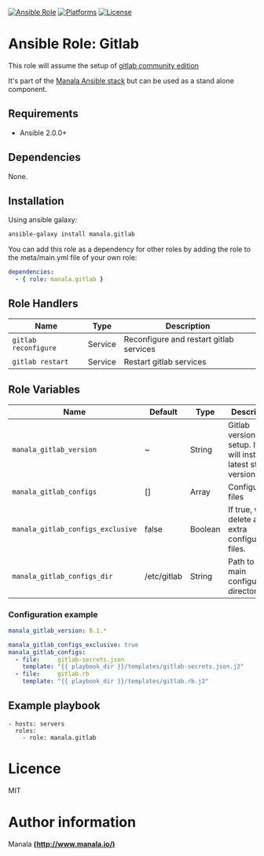 [![Ansible Role](https://img.shields.io/ansible/role/6902.svg?style=plastic)](https://galaxy.ansible.com/list#/roles/6902) [![Platforms](https://img.shields.io/badge/platforms-debian-lightgrey.svg?style=plastic)](#) [![License](http://img.shields.io/:license-mit-lightgrey.svg?style=plastic)](#)

# Ansible Role: Gitlab

This role will assume the setup of [gitlab community edition](https://about.gitlab.com/)

It's part of the <a href="http://www.manala.io" target="_blank">Manala Ansible stack</a> but can be used as a stand alone component.

## Requirements

- Ansible 2.0.0+

## Dependencies

None.

## Installation

Using ansible galaxy:

```bash
ansible-galaxy install manala.gitlab
```
You can add this role as a dependency for other roles by adding the role to the meta/main.yml file of your own role:

```yaml
dependencies:
  - { role: manala.gitlab }
```

## Role Handlers

| Name                 | Type    | Description                             |
| -------------------- | ------- | --------------------------------------- |
| `gitlab reconfigure` | Service | Reconfigure and restart gitlab services |
| `gitlab restart`     | Service | Restart gitlab services                 |

## Role Variables

| Name                                | Default                           | Type    | Description                                                               |
| ----------------------------------- | --------------------------------  | ------- | ------------------------------------------------------------------------- |
| `manala_gitlab_version`             | ~                                 | String  | Gitlab version to setup. If null, will install the latest stable version. |
| `manala_gitlab_configs`             | []                                | Array   | Configuration files                                                       |
| `manala_gitlab_configs_exclusive`   | false                             | Boolean | If true, will delete any extra configuration files.                       |
| `manala_gitlab_configs_dir`         | /etc/gitlab                       | String  | Path to the main configuration directory.                                 |

### Configuration example

```yaml
manala_gitlab_version: 8.1.*

manala_gitlab_configs_exclusive: true
manala_gitlab_configs:
  - file:     gitlab-secrets.json
    template: "{{ playbook_dir }}/templates/gitlab-secrets.json.j2"
  - file:     gitlab.rb
    template: "{{ playbook_dir }}/templates/gitlab.rb.j2"
```

## Example playbook

    - hosts: servers
      roles:
        - role: manala.gitlab

# Licence

MIT

# Author information

Manala [**(http://www.manala.io/)**](http://www.manala.io)
